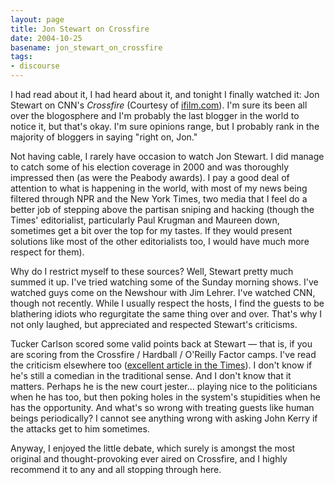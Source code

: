 ```yaml
---
layout: page
title: Jon Stewart on Crossfire
date: 2004-10-25
basename: jon_stewart_on_crossfire
tags:
- discourse
---
```


I had read about it, I had heard about it, and tonight I finally watched it: Jon
Stewart on CNN's _Crossfire_ (Courtesy of [ifilm.com](http://www.ifilm.com/ifilmdetail/2652831)). I'm sure its
been all over the blogosphere and I'm probably the last blogger in the world to
notice it, but that's okay. I'm sure opinions range, but I probably rank in the
majority of bloggers in saying "right on, Jon."

<!-- truncate -->

Not having cable, I rarely have occasion to watch Jon Stewart. I did manage to
catch some of his election coverage in 2000 and was thoroughly impressed then
(as were the Peabody awards). I pay a good deal of attention to what is
happening in the world, with most of my news being filtered through NPR and the
New York Times, two media that I feel do a better job of stepping above the
partisan sniping and hacking (though the Times' editorialist, particularly Paul
Krugman and Maureen down, sometimes get a bit over the top for my tastes. If
they would present solutions like most of the other editorialists too, I would
have much more respect for them).

Why do I restrict myself to these sources? Well, Stewart pretty much summed it
up. I've tried watching some of the Sunday morning shows. I've watched guys come
on the Newshour with Jim Lehrer. I've watched CNN, though not recently. While I
usually respect the hosts, I find the guests to be blathering idiots who
regurgitate the same thing over and over. That's why I not only laughed, but
appreciated and respected Stewart's criticisms.

Tucker Carlson scored some valid points back at Stewart &mdash; that is, if you
are scoring from the Crossfire / Hardball / O'Reilly Factor camps. I've read the
criticism elsewhere too ([excellent
article in the Times](http://www.nytimes.com/2004/10/24/weekinreview/24cave.html)). I don't know if he's still a comedian in the
traditional sense. And I don't know that it matters. Perhaps he is the new court
jester... playing nice to the politicians when he has too, but then poking
holes in the system's stupidities when he has the opportunity. And what's so
wrong with treating guests like human beings periodically? I cannot see anything
wrong with asking John Kerry if the attacks get to him sometimes.

Anyway, I enjoyed the little debate, which surely is amongst the most original
and thought-provoking ever aired on Crossfire, and I highly recommend it to any
and all stopping through here.
